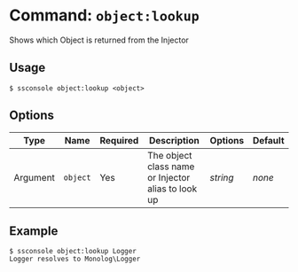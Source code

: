 # Command: `object:lookup`

Shows which Object is returned from the Injector

## Usage

```shell
$ ssconsole object:lookup <object>
```

## Options

| Type | Name | Required | Description | Options | Default |
| --- | --- | --- | --- | --- | --- |
| Argument | `object` | Yes | The object class name or Injector alias to look up | _string_ | _none_ |

## Example

```shell
$ ssconsole object:lookup Logger
Logger resolves to Monolog\Logger
```

